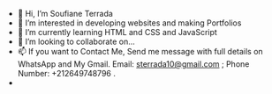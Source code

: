 - 👋 Hi, I’m Soufiane Terrada
- 👀 I’m interested in developing websites and making Portfolios
- 🌱 I’m currently learning HTML and CSS and JavaScript
- 💞️ I’m looking to collaborate on...
- 📫 If you want to Contact Me, Send me  message with full details on WhatsApp and My Gmail. Email: sterrada10@gmail.com ; Phone Number: +212649748796 .
- 

<!---
Sterrada10/Portfolio is a ✨ special ✨ repository because its `README.md` (this file) appears on your GitHub profile.
You can click the Preview link to take a look at your changes.
[![Netlify Status](https://api.netlify.com/api/v1/badges/7b452e38-c80b-495d-9c18-34ffc8a2c683/deploy-status)](https://app.netlify.com/sites/majestic-haupia-7eb920/deploys)
--->
